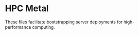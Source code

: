 # HPC Metal

These files facilitate bootstrapping server deployments for high-performance computing.
